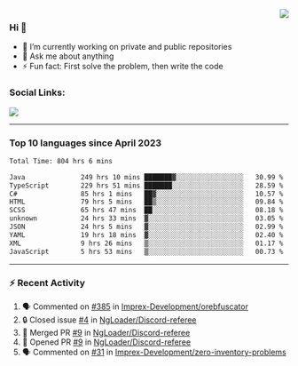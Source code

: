 <!--
<a href="https://wuffy.eu">
  <img align="right" src="https://github.com/ngloader/ngloader/blob/devcard/devcard.png" height="410" width="300" alt="NgLoader's Dev Card"/>
</a>
-->

<a href="https://wuffy.eu">
  <img align="right" src="https://github-readme-stats.vercel.app/api?username=ngloader&count_private=true&include_all_commits=true&show_icons=true&hide_rank=true&theme=dracula" />
</a>

### Hi 👋
- 🔭 I’m currently working on private and public repositories
- 💬 Ask me about anything
- ⚡ Fun fact: First solve the problem, then write the code

### Social Links:
<a href="https://discord.gg/jUtRU5Q">
  <img src="https://dcbadge.limes.pink/api/shield/128286216708685824?style=flat&theme=clean&compact=true" />
</a>

<!--
---

<div>
  <img src="https://github-readme-stats.vercel.app/api/wakatime?username=NgLoader&api_domain=wakapi.wuffy.dev&bg_color=282a36&title_color=ff6e96&icon_color=2F855A&text_color=ffffff&custom_title=Week%20Stats&layout=compact" />
</div>

---

<div>
  <img height="170" align="left" src="https://github-readme-stats.vercel.app/api?username=ngloader&count_private=true&include_all_commits=true&show_icons=true&theme=dracula" />
  <img src="https://github-readme-stats.vercel.app/api/top-langs/?username=ngloader&layout=compact&theme=dracula" />
</div>

---

<a href="https://github.com/ryo-ma/github-profile-trophy">
  <img width=800 src="https://github-profile-trophy.vercel.app/?username=ngloader&column=8&theme=dracula&no-frame=true"/>
</a>
-->

---

### Top 10 languages since April 2023

<!--START_SECTION:waka-->

```txt
Total Time: 804 hrs 6 mins

Java              249 hrs 10 mins ███████▓░░░░░░░░░░░░░░░░░   30.99 %
TypeScript        229 hrs 51 mins ███████░░░░░░░░░░░░░░░░░░   28.59 %
C#                85 hrs 1 mins   ██▓░░░░░░░░░░░░░░░░░░░░░░   10.57 %
HTML              79 hrs 5 mins   ██▒░░░░░░░░░░░░░░░░░░░░░░   09.84 %
SCSS              65 hrs 47 mins  ██░░░░░░░░░░░░░░░░░░░░░░░   08.18 %
unknown           24 hrs 33 mins  ▓░░░░░░░░░░░░░░░░░░░░░░░░   03.05 %
JSON              24 hrs 5 mins   ▓░░░░░░░░░░░░░░░░░░░░░░░░   02.99 %
YAML              19 hrs 18 mins  ▓░░░░░░░░░░░░░░░░░░░░░░░░   02.40 %
XML               9 hrs 26 mins   ▒░░░░░░░░░░░░░░░░░░░░░░░░   01.17 %
JavaScript        5 hrs 53 mins   ▒░░░░░░░░░░░░░░░░░░░░░░░░   00.73 %
```

<!--END_SECTION:waka-->

---

### :zap: Recent Activity
<!--START_SECTION:activity-->
1. 🗣 Commented on [#385](https://github.com/Imprex-Development/orebfuscator/issues/385#issuecomment-2250248088) in [Imprex-Development/orebfuscator](https://github.com/Imprex-Development/orebfuscator)
2. 🔒 Closed issue [#4](https://github.com/NgLoader/Discord-referee/issues/4) in [NgLoader/Discord-referee](https://github.com/NgLoader/Discord-referee)
3. 🎉 Merged PR [#9](https://github.com/NgLoader/Discord-referee/pull/9) in [NgLoader/Discord-referee](https://github.com/NgLoader/Discord-referee)
4. 💪 Opened PR [#9](https://github.com/NgLoader/Discord-referee/pull/9) in [NgLoader/Discord-referee](https://github.com/NgLoader/Discord-referee)
5. 🗣 Commented on [#31](https://github.com/Imprex-Development/zero-inventory-problems/issues/31#issuecomment-2241813446) in [Imprex-Development/zero-inventory-problems](https://github.com/Imprex-Development/zero-inventory-problems)
<!--END_SECTION:activity-->
